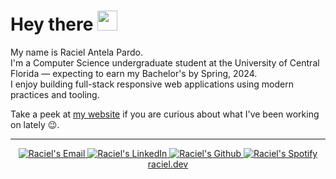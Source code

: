 <h1>Hey there <img src="https://i.imgur.com/Mi3uFtH.gif" width="32px"></h1>

<p>My name is Raciel Antela Pardo.<br>I'm a Computer Science undergraduate student at the University of Central Florida — expecting to earn my Bachelor's by Spring, 2024.<br>I enjoy building full-stack responsive web applications using modern practices and tooling.</p>
<p>Take a peek at <a href="https://raciel.dev/#projects">my website</a> if you are curious about what I've been working on lately 😉.</p>

<hr>

<div align="center">
  <a href="mailto:hi@raciel.dev">
    <img alt="Raciel's Email" src="https://img.shields.io/badge/Gmail-D14836?style=for-the-badge&logo=gmail&logoColor=white" />
  </a>
  <a href="https://www.linkedin.com/in/racielap">
    <img alt="Raciel's LinkedIn" src="https://img.shields.io/badge/linkedin-%230077B5.svg?style=for-the-badge&logo=linkedin&logoColor=white" />
  </a>
  <a href="https://github.com/Rikimbili">
    <img alt="Raciel's Github" src="https://img.shields.io/badge/github-%23121011.svg?style=for-the-badge&logo=github&logoColor=white" />
  </a>
  <a href="https://open.spotify.com/user/hq4b6g53rt66krufjr2pnfqhc?si=035315f5f0d24075">
    <img alt="Raciel's Spotify" src="https://img.shields.io/badge/Spotify-1ED760?style=for-the-badge&logo=spotify&logoColor=white" />
  </a>
</div>
<div align="center">
  <a href="https://raciel.dev">
    raciel.dev
  </a>
</div>
